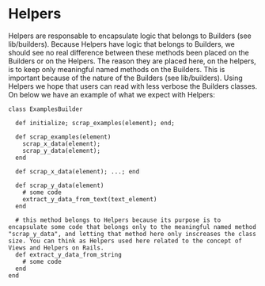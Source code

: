 # Helpers

Helpers are responsable to encapsulate logic that belongs to Builders (see lib/builders). Because Helpers have logic that belongs to Builders, we should see no real difference between these methods been placed on the Builders or on the Helpers. The reason they are placed here, on the helpers, is to keep only meaningful named methods on the Builders. This is important because of the nature of the Builders (see lib/builders). Using Helpers we hope that users can read with less verbose the Builders classes. On below we have an example of what we expect with Helpers:

```#ruby
class ExamplesBuilder

  def initialize; scrap_examples(element); end;

  def scrap_examples(element) 
    scrap_x_data(element);
    scrap_y_data(element);
  end

  def scrap_x_data(element); ...; end

  def scrap_y_data(element)
    # some code
    extract_y_data_from_text(text_element)
  end

  # this method belongs to Helpers because its purpose is to encapsulate some code that belongs only to the meaningful named method "scrap_y_data", and letting that method here only inscreases the class size. You can think as Helpers used here related to the concept of Views and Helpers on Rails.
  def extract_y_data_from_string
    # some code
  end
end
```
